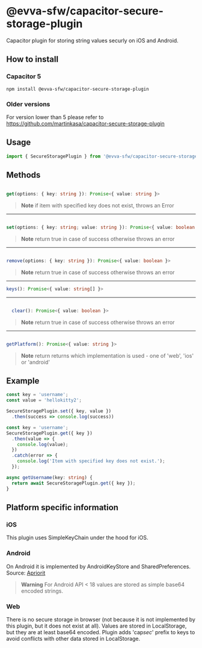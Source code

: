 # @evva-sfw/capacitor-secure-storage-plugin

Capacitor plugin for storing string values securly on iOS and Android.

## How to install

### Capacitor 5

```
npm install @evva-sfw/capacitor-secure-storage-plugin
```

### Older versions

For version lower than 5 please refer to https://github.com/martinkasa/capacitor-secure-storage-plugin

## Usage

```typescript
import { SecureStoragePlugin } from '@evva-sfw/capacitor-secure-storage-plugin';
```

## Methods

  ```ts

  get(options: { key: string }): Promise<{ value: string }>

  ```

  > **Note**
  > if item with specified key does not exist, throws an Error

  ---

  ```ts

  set(options: { key: string; value: string }): Promise<{ value: boolean }>

  ```

  > **Note**
  > return true in case of success otherwise throws an error

  ---

  ```ts

  remove(options: { key: string }): Promise<{ value: boolean }>

  ```

  > **Note**
  > return true in case of success otherwise throws an error

  ---

```ts
keys(): Promise<{ value: string[] }>
```

---

```ts

  clear(): Promise<{ value: boolean }>

  ```

  > **Note**
  > return true in case of success otherwise throws an error

  ---

  ```ts

  getPlatform(): Promise<{ value: string }>

  ```

  > **Note**
  > return returns which implementation is used - one of 'web', 'ios' or 'android'

## Example

```ts
const key = 'username';
const value = 'hellokitty2';

SecureStoragePlugin.set({ key, value })
  .then(success => console.log(success))
```

```ts
const key = 'username';
SecureStoragePlugin.get({ key })
  .then(value => {
    console.log(value);
  })
  .catch(error => {
    console.log('Item with specified key does not exist.');
  });
```

```ts
async getUsername(key: string) {
  return await SecureStoragePlugin.get({ key });
}
```

## Platform specific information

### iOS

This plugin uses SimpleKeyChain under the hood for iOS.

### Android

On Android it is implemented by AndroidKeyStore and SharedPreferences. Source: [Apriorit](https://www.apriorit.com/dev-blog/432-using-androidkeystore)

> **Warning**
> For Android API < 18 values are stored as simple base64 encoded strings.

### Web

There is no secure storage in browser (not because it is not implemented by this plugin, but it does not exist at all). Values are stored in LocalStorage, but they are at least base64 encoded. Plugin adds 'cap*sec*' prefix to keys to avoid conflicts with other data stored in LocalStorage.
